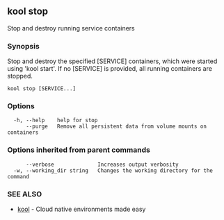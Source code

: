 ## kool stop

Stop and destroy running service containers

### Synopsis

Stop and destroy the specified [SERVICE] containers, which were started
using 'kool start'. If no [SERVICE] is provided, all running containers are stopped.

```
kool stop [SERVICE...]
```

### Options

```
  -h, --help    help for stop
      --purge   Remove all persistent data from volume mounts on containers
```

### Options inherited from parent commands

```
      --verbose              Increases output verbosity
  -w, --working_dir string   Changes the working directory for the command
```

### SEE ALSO

* [kool](kool)	 - Cloud native environments made easy

